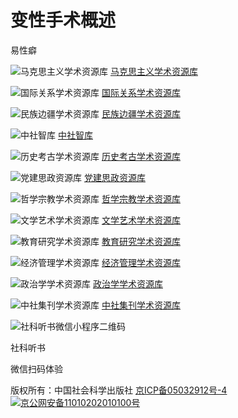 # 变性手术概述

易性癖

![马克思主义学术资源库](https://www.sklib.cn//upload/resources/image/2023/04/27/91218.jpg) [马克思主义学术资源库](https://www.sklib.cn/booklib/sublibrary?SiteID=122&ID=791)

![国际关系学术资源库](https://www.sklib.cn//upload/resources/image/2021/02/26/49479.jpg) [国际关系学术资源库](https://www.sklib.cn/booklib/sublibrary?SiteID=122&ID=491)

![民族边疆学术资源库](https://www.sklib.cn//upload/resources/image/2021/02/26/49478.jpg) [民族边疆学术资源库](https://www.sklib.cn/booklib/sublibrary?SiteID=122&ID=395)

![中社智库](https://www.sklib.cn//upload/resources/image/2021/02/26/49471.jpg) [中社智库](https://www.sklib.cn/booklib/sublibrary?SiteID=122&ID=240)

![历史考古学术资源库](https://www.sklib.cn//upload/resources/image/2021/02/26/49470.jpg) [历史考古学术资源库](https://www.sklib.cn/booklib/sublibrary?SiteID=122&ID=253)

![党建思政资源库](https://www.sklib.cn//upload/resources/image/2021/02/26/49472.jpg) [党建思政资源库](https://www.sklib.cn/booklib/sublibrary?SiteID=122&ID=244)

![哲学宗教学术资源库](https://www.sklib.cn//upload/resources/image/2021/02/26/49473.jpg) [哲学宗教学术资源库](https://www.sklib.cn/booklib/sublibrary?SiteID=122&ID=242)

![文学艺术学术资源库](https://www.sklib.cn//upload/resources/image/2021/02/26/49475.jpg) [文学艺术学术资源库](https://www.sklib.cn/booklib/sublibrary?SiteID=122&ID=276)

![教育研究学术资源库](https://www.sklib.cn//upload/resources/image/2021/09/27/56921.jpg) [教育研究学术资源库](https://www.sklib.cn/booklib/sublibrary?SiteID=122&ID=619)

![经济管理学术资源库](https://www.sklib.cn//upload/resources/image/2021/02/26/49476.jpg) [经济管理学术资源库](https://www.sklib.cn/booklib/sublibrary?SiteID=122&ID=303)

![政治学学术资源库](https://www.sklib.cn/upload/resources/image/2022/07/14/74430.jpg) [政治学学术资源库](https://www.sklib.cn/booklib/sublibrary?SiteID=122&ID=706)

![中社集刊学术资源库](https://www.sklib.cn/assets/images/collected-papers-square.png) [中社集刊学术资源库](https://www.sklib.cn/booklib/colPage/index?SiteID=122)

![社科听书微信小程序二维码](https://www.sklib.cn/assets/images/social-science-listening-wechat-mini-program-qr-code.png) 

社科听书

微信扫码体验

版权所有：中国社会科学出版社 [京ICP备05032912号-4](https://beian.miit.gov.cn/) [![京公网安备11010202010100号](http://www.beian.gov.cn/portal/registerSystemInfo?recordcode=11010202010100)](http://www.beian.gov.cn/portal/registerSystemInfo?recordcode=11010202010100)
<!-- tcd_original_link https://www.sklib.cn/booklib/databasedetail?SiteID=122&ID=4519899&fromSubID= -->
